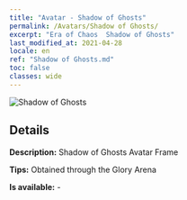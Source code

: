 ```yaml
---
title: "Avatar - Shadow of Ghosts"
permalink: /Avatars/Shadow of Ghosts/
excerpt: "Era of Chaos  Shadow of Ghosts"
last_modified_at: 2021-04-28
locale: en
ref: "Shadow of Ghosts.md"
toc: false
classes: wide
---
```

 ![Shadow of Ghosts](/images/a/avatarFrame_78.png)

## Details

 **Description:** Shadow of Ghosts Avatar Frame 

 **Tips:** Obtained through the Glory Arena 

 **Is available:**  - 

